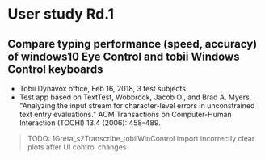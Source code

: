 # User study Rd.1
## Compare typing performance (speed, accuracy) of windows10 Eye Control and tobii Windows Control keyboards
* Tobii Dynavox office, Feb 16, 2018, 3 test subjects
* Test app based on TextTest, Wobbrock, Jacob O., and Brad A. Myers. "Analyzing the input stream for character-level errors in unconstrained text entry evaluations." ACM Transactions on Computer-Human Interaction (TOCHI) 13.4 (2006): 458-489.

> TODO:
> 1Greta_s2Transcribe_tobiiWinControl import incorrectly
> clear plots after UI control changes
